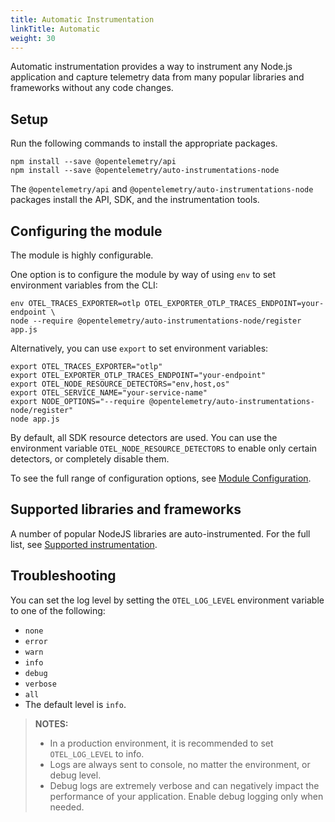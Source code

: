 ```yaml
---
title: Automatic Instrumentation
linkTitle: Automatic
weight: 30
---
```


Automatic instrumentation provides a way to instrument any Node.js application
and capture telemetry data from many popular libraries and frameworks without
any code changes.

## Setup

Run the following commands to install the appropriate packages.

```shell
npm install --save @opentelemetry/api
npm install --save @opentelemetry/auto-instrumentations-node
```

The `@opentelemetry/api` and `@opentelemetry/auto-instrumentations-node`
packages install the API, SDK, and the instrumentation tools.

## Configuring the module

The module is highly configurable.

One option is to configure the module by way of using `env` to set environment
variables from the CLI:

```shell
env OTEL_TRACES_EXPORTER=otlp OTEL_EXPORTER_OTLP_TRACES_ENDPOINT=your-endpoint \
node --require @opentelemetry/auto-instrumentations-node/register app.js
```

Alternatively, you can use `export` to set environment variables:

```shell
export OTEL_TRACES_EXPORTER="otlp"
export OTEL_EXPORTER_OTLP_TRACES_ENDPOINT="your-endpoint"
export OTEL_NODE_RESOURCE_DETECTORS="env,host,os"
export OTEL_SERVICE_NAME="your-service-name"
export NODE_OPTIONS="--require @opentelemetry/auto-instrumentations-node/register"
node app.js
```

By default, all SDK resource detectors are used. You can use the environment
variable `OTEL_NODE_RESOURCE_DETECTORS` to enable only certain detectors, or
completely disable them.

To see the full range of configuration options, see
[Module Configuration](module-config).

## Supported libraries and frameworks

A number of popular NodeJS libraries are auto-instrumented. For the full list,
see
[Supported instrumentation](https://github.com/open-telemetry/opentelemetry-js-contrib/tree/main/metapackages/auto-instrumentations-node#supported-instrumentations).

## Troubleshooting

You can set the log level by setting the `OTEL_LOG_LEVEL` environment variable
to one of the following:

- `none`
- `error`
- `warn`
- `info`
- `debug`
- `verbose`
- `all`
- The default level is `info`.

> **NOTES:**
>
> - In a production environment, it is recommended to set `OTEL_LOG_LEVEL` to
>   info.
> - Logs are always sent to console, no matter the environment, or debug level.
> - Debug logs are extremely verbose and can negatively impact the performance
>   of your application. Enable debug logging only when needed.
